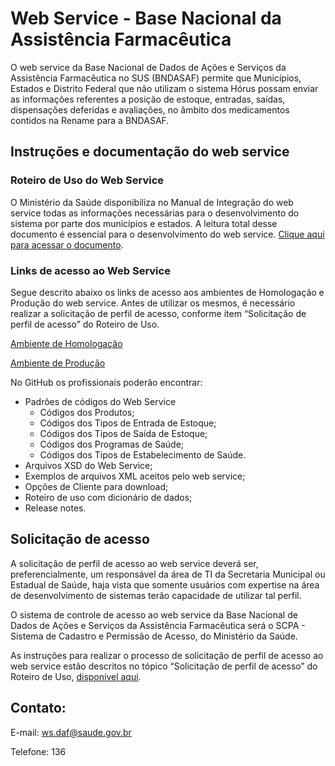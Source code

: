 # Web Service - Base Nacional da Assistência Farmacêutica

O web service da Base Nacional de Dados de Ações e Serviços da Assistência Farmacêutica no SUS (BNDASAF) permite que Municípios, Estados e Distrito Federal que não utilizam o sistema Hórus possam enviar as informações referentes a posição de estoque, entradas, saídas, dispensações deferidas e avaliações, no âmbito dos medicamentos contidos na Rename para a BNDASAF.


## Instruções e documentação do web service

### Roteiro de Uso do Web Service

O Ministério da Saúde disponibiliza no Manual de Integração do web service todas as informações necessárias para o desenvolvimento do sistema por parte dos municípios e estados. A leitura total desse documento é essencial para o desenvolvimento do web service. [Clique aqui para acessar o documento](http://portalms.saude.gov.br/images/pdf/2018/fevereiro/21/Roteiro-uso-WS-V-1-7.pdf).

### Links de acesso ao Web Service

Segue descrito abaixo os links de acesso aos ambientes de Homologação e Produção do web service. Antes de utilizar os mesmos, é necessário realizar a solicitação de perfil de acesso, conforme item “Solicitação de perfil de acesso” do Roteiro de Uso.

[Ambiente de Homologação](http://horusws.treinamento.saude.gov.br/horus-ws-service/HorusWSService/HorusWS?wsdl)

[Ambiente de Produção](http://horusws.saude.gov.br/horus-ws-service/HorusWSService/HorusWS?wsdl)


No GitHub os profissionais poderão encontrar:

- Padrões de códigos do Web Service
  - Códigos dos Produtos;
  - Códigos dos Tipos de Entrada de Estoque;
  - Códigos dos Tipos de Saída de Estoque;
  - Códigos dos Programas de Saúde;
  - Códigos dos Tipos de Estabelecimento de Saúde.
- Arquivos XSD do Web Service;
- Exemplos de arquivos XML aceitos pelo web service;
- Opções de Cliente para download;
- Roteiro de uso com dicionário de dados;
- Release notes.


## Solicitação de acesso

A solicitação de perfil de acesso ao web service deverá ser, preferencialmente, um responsável da área de TI da Secretaria Municipal ou Estadual de Saúde, haja vista que somente usuários com expertise na área de desenvolvimento de sistemas terão capacidade de utilizar tal perfil.

O sistema de controle de acesso ao web service da Base Nacional de Dados de Ações e Serviços da Assistência Farmacêutica será o SCPA - Sistema de Cadastro e Permissão de Acesso, do Ministério da Saúde.

As instruções para realizar o processo de solicitação de perfil de acesso ao web service estão descritos no tópico “Solicitação de perfil de acesso” do Roteiro de Uso, [disponível aqui](http://portalarquivos2.saude.gov.br/images/pdf/2018/fevereiro/21/Roteiro-uso-WS-V-1-7.pdf).



## Contato:

E-mail: [ws.daf@saude.gov.br](ws.daf@saude.gov.br)

Telefone: 136
